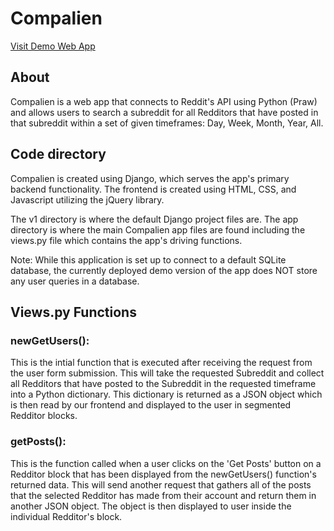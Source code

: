# Compalien

[Visit Demo Web App](https://www.compalien.com)

## About

Compalien is a web app that connects to Reddit's API using Python (Praw) and allows users to search a subreddit for all Redditors that have posted in that subreddit within a set of given timeframes: Day, Week, Month, Year, All.

## Code directory

Compalien is created using Django, which serves the app's primary backend functionality. The frontend is created using HTML, CSS, and Javascript utilizing the jQuery library.

The v1 directory is where the default Django project files are. The app directory is where the main Compalien app files are found including the views.py file which contains the app's driving functions.

Note: While this application is set up to connect to a default SQLite database, the currently deployed demo version of the app does NOT store any user queries in a database.

## Views.py Functions

### newGetUsers():

This is the intial function that is executed after receiving the request from the user form submission. This will take the requested Subreddit and collect all Redditors that have posted to the Subreddit in the requested timeframe into a Python dictionary. This dictionary is returned as a JSON object which is then read by our frontend and displayed to the user in segmented Redditor blocks.

### getPosts():

This is the function called when a user clicks on the 'Get Posts' button on a Redditor block that has been displayed from the newGetUsers() function's returned data. This will send another request that gathers all of the posts that the selected Redditor has made from their account and return them in another JSON object. The object is then displayed to user inside the individual Redditor's block.
